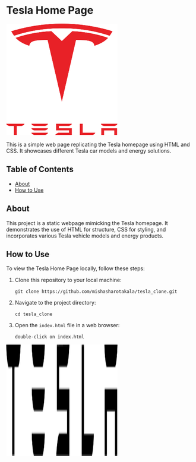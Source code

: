 # Tesla Home Page

<img src="./assets/logo.svg" alt="SVG Image" width="300" height="300">

This is a simple web page replicating the Tesla homepage using HTML and CSS. It showcases different Tesla car models and energy solutions.

## Table of Contents
- [About](#about)
- [How to Use](#how-to-use)

## About

This project is a static webpage mimicking the Tesla homepage. It demonstrates the use of HTML for structure, CSS for styling, and incorporates various Tesla vehicle models and energy products.

## How to Use

To view the Tesla Home Page locally, follow these steps:

1. Clone this repository to your local machine:

    ```
    git clone https://github.com/mishasharotakala/tesla_clone.git

    ```

2. Navigate to the project directory:

    ```
    cd tesla_clone
    ```

3. Open the `index.html` file in a web browser:

    ```
    double-click on index.html
    ```
<img src="./assets/tesla.svg" alt="SVG Image" width="300" height="300">
